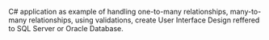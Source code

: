 C# application as example of handling one-to-many relationships, many-to-many relationships, using validations, create User Interface Design reffered to SQL Server or Oracle Database.

